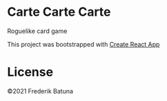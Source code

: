 # Carte Carte Carte

Roguelike card game

This project was bootstrapped with [Create React App](https://github.com/facebook/create-react-app)

# License

©2021 Frederik Batuna
